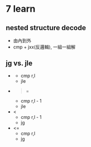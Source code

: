 # 7 learn #

## nested structure decode ##
* 由內到外
* cmp + jxx(反邏輯), 一組一組解

## jg vs. jle ##
* >
  * cmp r,l
  * jle 
* >=
  * cmp r,l - 1
  * jle
* < 
  * cmp r,l - 1
  * jg 
* <=
  * cmp r,l
  * jg 


